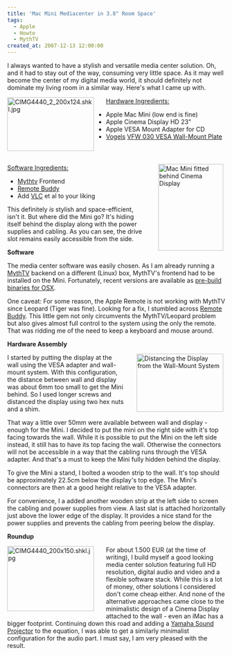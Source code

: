 ```yaml
---
title: 'Mac Mini Mediacenter in 3.8" Room Space'
tags:
  - Apple
  - Howto
  - MythTV
created_at: 2007-12-13 12:00:00
---
```


I always wanted to have a stylish and versatile media center solution. Oh, and it had to stay out of the way, consuming very little space. As it may well become the center of my digital media world, it should definitely not dominate my living room in a similar way. Here's what I came up with.

<img width="200" height="124" border="0" align="left" alt="CIMG4440_2_200x124.shkl.jpg" style="padding-right: 25px; padding-bottom: 30px" src="/2007/12/13/mac-mini-mediacenter-in-38-room-space/CIMG4440_2_200x124.shkl.jpg" />
<div><u>Hardware Ingredients:</u>
<ul>
	<li>Apple Mac Mini (low end is fine)</li>
	<li>Apple Cinema Display HD 23"</li>
	<li>Apple VESA Mount Adapter for CD</li>
	<li><a href="http://vogels.com">Vogels</a> <a href="http://vogels.com/detail.asp?ISSAID=255&ParentID=31&ChildID=80&PlineId=0">VFW 030 VESA Wall-Mount Plate</a></li>
</ul>
</div>
<div style="clear: left"><img width="150" height="200" border="0" align="right" alt="Mac Mini fitted behind Cinema Display" style="padding-left: 25px; padding-right: 5px; padding-bottom: 10px" src="/2007/12/13/mac-mini-mediacenter-in-38-room-space/CIMG4441_150x200.shkl.jpg" /> <u>Software Ingredients:</u>
<ul>
	<li><a href="http://www.mythtv.org/">Mythtv</a> Frontend</li>
	<li><a href="http://www.iospirit.com/remotebuddy/">Remote Buddy</a></li>
	<li>Add <a href="http://www.videolan.org/vlc/download-macosx.html">VLC</a> et al to your liking</li>
</ul>
This definitely <em>is</em> stylish and space-efficient, isn't it. But where did the Mini go? It's hiding itself behind the display along with the power supplies and cabling. As you can see, the drive slot remains easily accessible from the side.

<strong>Software</strong>

The media center software was easily chosen. As I am already running a <a href="http://www.mythtv.org/">MythTV</a> backend on a different (Linux) box, MythTV's frontend had to be installed on the Mini. Fortunately, recent versions are available as <a href="http://padilla.net/mythtv-osx">pre-build binaries for OSX</a>.

One caveat: For some reason, the Apple Remote is not working with MythTV since Leopard (Tiger was fine). Looking for a fix, I stumbled across <a href="http://www.iospirit.com/remotebuddy/">Remote Buddy</a>. This little gem not only circumvents the MythTV/Leopard problem but also gives almost full control to the system using the only the remote. That was ridding me of the need to keep a keyboard and mouse around.</div>

<strong>Hardware Assembly</strong>

<img width="200" height="134" border="0" align="right" alt="Distancing the Display from the Wall-Mount System" style="padding-left: 25px; padding-right: 5px; padding-bottom: 10px" src="/2007/12/13/mac-mini-mediacenter-in-38-room-space/CIMG4444_200x134.shkl.jpg" />I started by putting the display at the wall using the VESA adapter and wall-mount system. With this configuration, the distance between wall and display was about 6mm too small to get the Mini behind. So I used longer screws and distanced the display using two hex nuts and a shim.

That way a little over 50mm were available between wall and display - enough for the Mini. I decided to put the mini on the right side with it's top facing towards the wall. While it is possible to put the Mini on the left side instead, it still has to have its top facing the wall. Otherwise the connectors will not be accessible in a way that the cabling runs through the VESA adapter. And that's a must to keep the Mini fully hidden behind the display.

To give the Mini a stand, I bolted a wooden strip to the wall. It's top should be approximately 22.5cm below the display's top edge. The Mini's connectors are then at a good height relative to the VESA adapter.

For convenience, I a added another wooden strip at the left side to screen the cabling and power supplies from view. A last slat is attached horizontally just above the lower edge of the display. It provides a nice stand for the power supplies and prevents the cabling from peering below the display.

<strong>Roundup</strong>

<img width="200" height="150" border="0" align="left" alt="CIMG4440_200x150.shkl.jpg" style="padding-right: 25px; padding-bottom: 6px" src="/2007/12/13/mac-mini-mediacenter-in-38-room-space/CIMG4440_200x150.shkl.jpg" />For about 1.500 EUR (at the time of writing), I build myself a good looking media center solution featuring full HD resolution, digital audio and video and a flexible software stack. While this is a lot of money, other solutions I considered don't come cheap either. And none of the alternative approaches came close to the minimalistic design of a Cinema Display attached to the wall - even an iMac has a bigger footprint. Continuing down this road and adding a <a href="http://www.yamaha-hifi.com/">Yamaha Sound Projector</a> to the equation, I was able to get a similarly minimalist configuration for the audio part. I must say, I am very pleased with the result.

